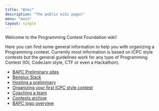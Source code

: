 ```yaml
---
title: "Wiki"
description: "The public wiki pages"
menu: "main"
layout: single
---
```


Welcome to the Programming Contest Foundation wiki!

Here you can find some general information to help you with organizing a Programming contest. Currently most information is based on ICPC style contests but the general guidelines work for any type of Programming Contest (IOI, CodeJam style, CTF or even a Hackathon).

* [BAPC Preliminary sites](/wiki/bapc-preliminary-sites/)
* [Benelux Slack](/wiki/benelux-slack/)
* [Hosting a preliminary](/wiki/hosting-a-preliminary/)
* [Organizing your first ICPC style contest](/wiki/organizing-a-first-year-contest---setting-up-an-icpc-style-contest/)
* [Coaching a team](/wiki/coaching-a-team/)
* [Contests archive](/wiki/contests/)
* [BAPC logo overview](/wiki/bapc-logos/)

